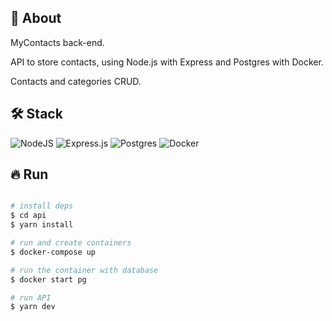 ## 📖 About

MyContacts back-end.

API to store contacts, using Node.js with Express and Postgres with Docker.

Contacts and categories CRUD.

## 🛠️ Stack

![NodeJS](https://img.shields.io/badge/node.js-6DA55F?style=for-the-badge&logo=node.js&logoColor=white)
![Express.js](https://img.shields.io/badge/express.js-%23404d59.svg?style=for-the-badge&logo=express&logoColor=%2361DAFB)
![Postgres](https://img.shields.io/badge/postgres-%23316192.svg?style=for-the-badge&logo=postgresql&logoColor=white)
![Docker](https://img.shields.io/badge/docker-%230db7ed.svg?style=for-the-badge&logo=docker&logoColor=white)

## 🔥 Run

```bash

# install deps
$ cd api
$ yarn install

# run and create containers
$ docker-compose up

# run the container with database
$ docker start pg

# run API
$ yarn dev
```
